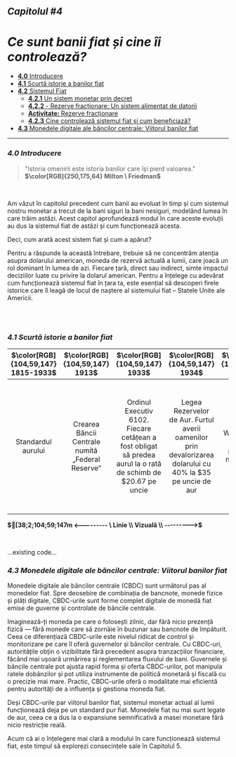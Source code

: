 ## _Capitolul #4_

# ***Ce sunt banii fiat și cine îi controlează?***

- [**4.0** Introducere](https://github.com/MyFirstBitcoin/Bitcoin-Diploma-2024/blob/main/Web%20View/16.Chapter-4.md#40-introducere)    
- [**4.1** Scurtă istorie a banilor fiat](https://github.com/MyFirstBitcoin/Bitcoin-Diploma-2024/blob/main/Web%20View/16.Chapter-4.md#41-scurta-istorie-a-banilor-fiat)    
- [**4.2** Sistemul Fiat](https://github.com/MyFirstBitcoin/Bitcoin-Diploma-2024/blob/main/Web%20View/16.Chapter-4.md#42-sistemul-fiat)    
  - [**4.2.1** Un sistem monetar prin decret](https://github.com/MyFirstBitcoin/Bitcoin-Diploma-2024/blob/main/Web%20View/16.Chapter-4.md#421-un-sistem-monetar-prin-decret)    
  - [**4.2.2** - Rezerve fracționare: Un sistem alimentat de datorii](https://github.com/MyFirstBitcoin/Bitcoin-Diploma-2024/blob/main/Web%20View/16.Chapter-4.md#422-rezerve-fracționare-un-sistem-alimentat-de-datorii)    
  - [**Activitate:** Rezerve fracționare](https://github.com/MyFirstBitcoin/Bitcoin-Diploma-2024/blob/main/Web%20View/16.Chapter-4.md#activitate-rezerve-fracționare)    
  - [**4.2.3** Cine controlează sistemul fiat și cum beneficiază?](https://github.com/MyFirstBitcoin/Bitcoin-Diploma-2024/blob/main/Web%20View/16.Chapter-4.md#423-cine-controleaza-sistemul-fiat-si-cum-beneficiaza)
- [**4.3** Monedele digitale ale băncilor centrale: Viitorul banilor fiat](https://github.com/MyFirstBitcoin/Bitcoin-Diploma-2024/blob/main/Web%20View/16.Chapter-4.md#43-monedele-digitale-ale-bancilor-centrale-viitorul-banilor-fiat)    

______________________________________________________________________________________________________

### ***4.0 Introducere***    

> "Istoria omenirii este istoria banilor care își pierd valoarea."    
 **$\color[RGB]{250,175,64}  Milton \ Friedman$**

<br/>

Am văzut în capitolul precedent cum banii au evoluat în timp și cum sistemul nostru monetar a trecut de la bani siguri la bani nesiguri, modelând lumea în care trăim astăzi. Acest capitol aprofundează modul în care aceste evoluții au dus la sistemul fiat de astăzi și cum funcționează acesta.

Deci, cum arată acest sistem fiat și cum a apărut?

Pentru a răspunde la această întrebare, trebuie să ne concentrăm atenția asupra dolarului american, moneda de rezervă actuală a lumii, care joacă un rol dominant în lumea de azi. Fiecare țară, direct sau indirect, simte impactul deciziilor luate cu privire la dolarul american. Pentru a înțelege cu adevărat cum funcționează sistemul fiat în țara ta, este esențial să descoperi firele istorice care îl leagă de locul de naștere al sistemului fiat – Statele Unite ale Americii.

<br/>
<br/>

### ***4.1 Scurtă istorie a banilor fiat***    

| **$\color[RGB]{104,59,147} 1815-1933$** | **$\color[RGB]{104,59,147} 1913$** | **$\color[RGB]{104,59,147} 1933$** | **$\color[RGB]{104,59,147} 1934$** | **$\color[RGB]{104,59,147} 1944$** | **$\color[RGB]{104,59,147} 1971$** | **$\color[RGB]{104,59,147} 1980$** |
| :-----------: | :-----------: | :-----------: | :-----------: | :-----------: | :-----------: | :-----------: |
| Standardul aurului | Crearea Băncii Centrale numită „Federal Reserve” | Ordinul Executiv 6102. Fiecare cetățean a fost obligat să predea aurul la o rată de schimb de $20.67 pe uncie | Legea Rezervelor de Aur. Furtul averii oamenilor prin devalorizarea dolarului cu 40% la $35 pe uncie de aur | Acordul Bretton Woods: USD a devenit principala monedă de rezervă mondială | Șocul Nixon, care a dat naștere sistemului fiat prin eliminarea convertibilității dolarului american în aur | Valoarea aurului a crescut de la $35 pe uncie în 1970 la $870 pe uncie în 1980, ceea ce a cauzat o pierdere de valoare a banilor oamenilor de 96% în doar 10 ani |

**$[38;2;104;59;147m <--------- \ Linie \\ Vizuală \\ --------->$**

<br/>

...existing code...

### ***4.3 Monedele digitale ale băncilor centrale: Viitorul banilor fiat***    

Monedele digitale ale băncilor centrale (CBDC) sunt următorul pas al monedelor fiat. Spre deosebire de combinația de bancnote, monede fizice și plăți digitale, CBDC-urile sunt forme complet digitale de monedă fiat emise de guverne și controlate de băncile centrale.

Imaginează-ți moneda pe care o folosești zilnic, dar fără nicio prezență fizică — fără monede care să zornăie în buzunar sau bancnote de împăturit. Ceea ce diferențiază CBDC-urile este nivelul ridicat de control și monitorizare pe care îl oferă guvernelor și băncilor centrale. Cu CBDC-uri, autoritățile obțin o vizibilitate fără precedent asupra tranzacțiilor financiare, făcând mai ușoară urmărirea și reglementarea fluxului de bani. Guvernele și băncile centrale pot ajusta rapid forma și oferta CBDC-urilor, pot manipula ratele dobânzilor și pot utiliza instrumente de politică monetară și fiscală cu o precizie mai mare. Practic, CBDC-urile oferă o modalitate mai eficientă pentru autorități de a influența și gestiona moneda fiat.

Deși CBDC-urile par viitorul banilor fiat, sistemul monetar actual al lumii funcționează deja pe un standard pur fiat. Monedele fiat nu mai sunt legate de aur, ceea ce a dus la o expansiune semnificativă a masei monetare fără nicio restricție reală.

Acum că ai o înțelegere mai clară a modului în care funcționează sistemul fiat, este timpul să explorezi consecințele sale în Capitolul 5.
